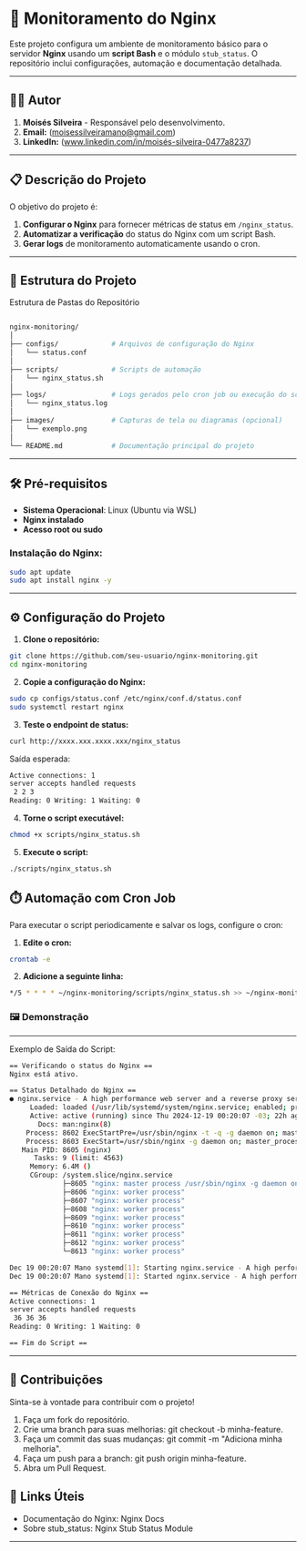 # 🚀 Monitoramento do Nginx 

Este projeto configura um ambiente de monitoramento básico para o servidor **Nginx** usando um **script Bash** e o módulo `stub_status`. O repositório inclui configurações, automação e documentação detalhada.

---

## 👨‍💻 **Autor**
1. **Moisés Silveira** - Responsável pelo desenvolvimento.
2. **Email:** (moisessilveiramano@gmail.com)
3. **LinkedIn:** (www.linkedin.com/in/moisés-silveira-0477a8237)

---

## 📋 **Descrição do Projeto**

O objetivo do projeto é:
1. **Configurar o Nginx** para fornecer métricas de status em `/nginx_status`.
2. **Automatizar a verificação** do status do Nginx com um script Bash.
3. **Gerar logs** de monitoramento automaticamente usando o cron.

---

## 📁 **Estrutura do Projeto**

Estrutura de Pastas do Repositório
```bash

nginx-monitoring/
│
├── configs/             # Arquivos de configuração do Nginx
│   └── status.conf
│
├── scripts/             # Scripts de automação
│   └── nginx_status.sh
│
├── logs/                # Logs gerados pelo cron job ou execução do script
│   └── nginx_status.log
│
├── images/              # Capturas de tela ou diagramas (opcional)
│   └── exemplo.png
│
└── README.md            # Documentação principal do projeto

```
---

## 🛠️ **Pré-requisitos**

- **Sistema Operacional**: Linux (Ubuntu via WSL)
- **Nginx instalado**
- **Acesso root ou sudo**

### **Instalação do Nginx**:
```bash
sudo apt update
sudo apt install nginx -y
```
---

## ⚙️ **Configuração do Projeto**

 1. **Clone o repositório:**
```bash
git clone https://github.com/seu-usuario/nginx-monitoring.git
cd nginx-monitoring
```

 2. **Copie a configuração do Nginx:**
```bash
sudo cp configs/status.conf /etc/nginx/conf.d/status.conf
sudo systemctl restart nginx
```

 3. **Teste o endpoint de status:**
```bash
curl http://xxxx.xxx.xxxx.xxx/nginx_status
```
Saída esperada:
```bash
Active connections: 1 
server accepts handled requests
 2 2 3 
Reading: 0 Writing: 1 Waiting: 0
```

 4. **Torne o script executável:**
```bash
chmod +x scripts/nginx_status.sh
```

5. **Execute o script:**
```bash
./scripts/nginx_status.sh
```

## ⏱️ **Automação com Cron Job**
Para executar o script periodicamente e salvar os logs, configure o cron:

1. **Edite o cron:**
```bash
crontab -e
```

2. **Adicione a seguinte linha:**
```bash
*/5 * * * * ~/nginx-monitoring/scripts/nginx_status.sh >> ~/nginx-monitoring/logs/nginx_status.log 2>&1
```

### 🖼️ **Demonstração**

---
Exemplo de Saída do Script: 

```bash
== Verificando o status do Nginx ==
Nginx está ativo.

== Status Detalhado do Nginx ==
● nginx.service - A high performance web server and a reverse proxy server
     Loaded: loaded (/usr/lib/systemd/system/nginx.service; enabled; preset: enabled)
     Active: active (running) since Thu 2024-12-19 00:20:07 -03; 22h ago
       Docs: man:nginx(8)
    Process: 8602 ExecStartPre=/usr/sbin/nginx -t -q -g daemon on; master_process on; (code=exited, status=0/SUCCESS)
    Process: 8603 ExecStart=/usr/sbin/nginx -g daemon on; master_process on; (code=exited, status=0/SUCCESS)
   Main PID: 8605 (nginx)
      Tasks: 9 (limit: 4563)
     Memory: 6.4M ()
     CGroup: /system.slice/nginx.service
             ├─8605 "nginx: master process /usr/sbin/nginx -g daemon on; master_process on;"
             ├─8606 "nginx: worker process"
             ├─8607 "nginx: worker process"
             ├─8608 "nginx: worker process"
             ├─8609 "nginx: worker process"
             ├─8610 "nginx: worker process"
             ├─8611 "nginx: worker process"
             ├─8612 "nginx: worker process"
             └─8613 "nginx: worker process"

Dec 19 00:20:07 Mano systemd[1]: Starting nginx.service - A high performance web server and a reverse proxy server...
Dec 19 00:20:07 Mano systemd[1]: Started nginx.service - A high performance web server and a reverse proxy server.

== Métricas de Conexão do Nginx ==
Active connections: 1
server accepts handled requests
 36 36 36
Reading: 0 Writing: 1 Waiting: 0

== Fim do Script ==
```
---

## 🌟 **Contribuições**

Sinta-se à vontade para contribuir com o projeto!

1. Faça um fork do repositório.
2. Crie uma branch para suas melhorias: git checkout -b minha-feature.
3. Faça um commit das suas mudanças: git commit -m "Adiciona minha melhoria".
4. Faça um push para a branch: git push origin minha-feature.
5. Abra um Pull Request.


## 🔗 **Links Úteis**
- Documentação do Nginx: Nginx Docs
- Sobre stub_status: Nginx Stub Status Module


---
